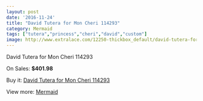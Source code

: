 ```yaml
---
layout: post
date: '2016-11-24'
title: "David Tutera for Mon Cheri 114293"
category: Mermaid
tags: ["tutera","princess","cheri","david","custom"]
image: http://www.extralace.com/12250-thickbox_default/david-tutera-for-mon-cheri-114293.jpg
---
```

David Tutera for Mon Cheri 114293

On Sales: **$401.98**
<a href="https://www.extralace.com/mermaid/5748-david-tutera-for-mon-cheri-114293.html"><amp-img layout="responsive" width="600" height="600" src="//www.extralace.com/12250-thickbox_default/david-tutera-for-mon-cheri-114293.jpg" alt="David Tutera for Mon Cheri 114293 0" /></a>
<a href="https://www.extralace.com/mermaid/5748-david-tutera-for-mon-cheri-114293.html"><amp-img layout="responsive" width="600" height="600" src="//www.extralace.com/12253-thickbox_default/david-tutera-for-mon-cheri-114293.jpg" alt="David Tutera for Mon Cheri 114293 1" /></a>
<a href="https://www.extralace.com/mermaid/5748-david-tutera-for-mon-cheri-114293.html"><amp-img layout="responsive" width="600" height="600" src="//www.extralace.com/12252-thickbox_default/david-tutera-for-mon-cheri-114293.jpg" alt="David Tutera for Mon Cheri 114293 2" /></a>
<a href="https://www.extralace.com/mermaid/5748-david-tutera-for-mon-cheri-114293.html"><amp-img layout="responsive" width="600" height="600" src="//www.extralace.com/12251-thickbox_default/david-tutera-for-mon-cheri-114293.jpg" alt="David Tutera for Mon Cheri 114293 3" /></a>

Buy it: [David Tutera for Mon Cheri 114293](https://www.extralace.com/mermaid/5748-david-tutera-for-mon-cheri-114293.html "David Tutera for Mon Cheri 114293")

View more: [Mermaid](https://www.extralace.com/5-mermaid "Mermaid")